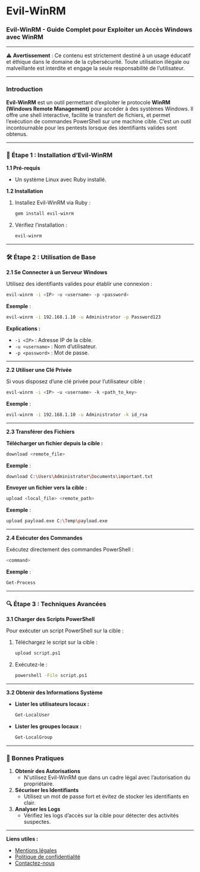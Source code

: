 # Evil-WinRM

### **Evil-WinRM - Guide Complet pour Exploiter un Accès Windows avec WinRM**

***

⚠️ **Avertissement** : Ce contenu est strictement destiné à un usage éducatif et éthique dans le domaine de la cybersécurité. Toute utilisation illégale ou malveillante est interdite et engage la seule responsabilité de l’utilisateur.

***

### **Introduction**

**Evil-WinRM** est un outil permettant d’exploiter le protocole **WinRM (Windows Remote Management)** pour accéder à des systèmes Windows. Il offre une shell interactive, facilite le transfert de fichiers, et permet l’exécution de commandes PowerShell sur une machine cible. C’est un outil incontournable pour les pentests lorsque des identifiants valides sont obtenus.

***

### **🚀 Étape 1 : Installation d’Evil-WinRM**

**1.1 Pré-requis**

* Un système Linux avec Ruby installé.

**1.2 Installation**

1.  Installez Evil-WinRM via Ruby :

    ```bash
    gem install evil-winrm
    ```
2.  Vérifiez l’installation :

    ```bash
    evil-winrm
    ```

***

### **🛠️ Étape 2 : Utilisation de Base**

**2.1 Se Connecter à un Serveur Windows**

Utilisez des identifiants valides pour établir une connexion :

```bash
evil-winrm -i <IP> -u <username> -p <password>
```

**Exemple** :

```bash
evil-winrm -i 192.168.1.10 -u Administrator -p Password123
```

**Explications :**

* `-i <IP>` : Adresse IP de la cible.
* `-u <username>` : Nom d’utilisateur.
* `-p <password>` : Mot de passe.

***

**2.2 Utiliser une Clé Privée**

Si vous disposez d’une clé privée pour l’utilisateur cible :

```bash
evil-winrm -i <IP> -u <username> -k <path_to_key>
```

**Exemple** :

```bash
evil-winrm -i 192.168.1.10 -u Administrator -k id_rsa
```

***

**2.3 Transférer des Fichiers**

**Télécharger un fichier depuis la cible :**

```bash
download <remote_file>
```

**Exemple** :

```bash
download C:\Users\Administrator\Documents\important.txt
```

**Envoyer un fichier vers la cible :**

```bash
upload <local_file> <remote_path>
```

**Exemple** :

```bash
upload payload.exe C:\Temp\payload.exe
```

***

**2.4 Exécuter des Commandes**

Exécutez directement des commandes PowerShell :

```bash
<command>
```

**Exemple** :

```bash
Get-Process
```

***

### **🔍 Étape 3 : Techniques Avancées**

**3.1 Charger des Scripts PowerShell**

Pour exécuter un script PowerShell sur la cible :

1.  Téléchargez le script sur la cible :

    ```bash
    upload script.ps1
    ```
2.  Exécutez-le :

    ```bash
    powershell -File script.ps1
    ```

***

**3.2 Obtenir des Informations Système**

*   **Lister les utilisateurs locaux :**

    ```powershell
    Get-LocalUser
    ```
*   **Lister les groupes locaux :**

    ```powershell
    Get-LocalGroup
    ```

***

### **📖 Bonnes Pratiques**

1. **Obtenir des Autorisations**
   * N'utilisez Evil-WinRM que dans un cadre légal avec l’autorisation du propriétaire.
2. **Sécuriser les Identifiants**
   * Utilisez un mot de passe fort et évitez de stocker les identifiants en clair.
3. **Analyser les Logs**
   * Vérifiez les logs d’accès sur la cible pour détecter des activités suspectes.

***

**Liens utiles :**

* [Mentions légales](https://dika-1.gitbook.io/road-to-hacker/mentions-legales)
* [Politique de confidentialité](https://dika-1.gitbook.io/road-to-hacker/politique-de-confidentialite)
* [Contactez-nous](mailto:dika-road-to-hacker@protonmail.com)
